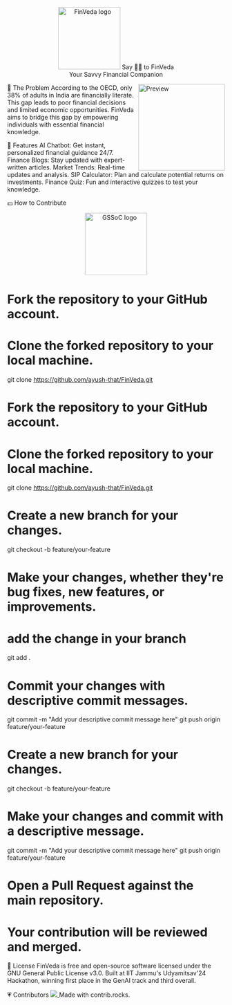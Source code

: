 <div align="center">
<a href="https://fin-veda.vercel.app/" target="_blank" title="Go to the FinVeda website"><img height="144px" alt="FinVeda logo" src="/assets/images/logo.svg"></a>
<a name="readme-top"></a>
Say 👋🏼 to FinVeda<br>Your Savvy Financial Companion

</div>

🤔 The Problem
<img alt="Preview" align="right" src="https://media.giphy.com/media/v1.Y2lkPTc5MGI3NjExcmFldGFqZDU1cGl5MGE1eWVpY2g1YTNqcW83eXBwcTNrendmamlqYSZlcD12MV9pbnRlcm5hbF9naWZfYnlfaWQmY3Q9Zw/uF6LnKJqqsoG7vborH/giphy.gif" width="200">
According to the OECD, only 38% of adults in India are financially literate. This gap leads to poor financial decisions and limited economic opportunities. FinVeda aims to bridge this gap by empowering individuals with essential financial knowledge.

🌟 Features
AI Chatbot: Get instant, personalized financial guidance 24/7.
Finance Blogs: Stay updated with expert-written articles.
Market Trends: Real-time updates and analysis.
SIP Calculator: Plan and calculate potential returns on investments.
Finance Quiz: Fun and interactive quizzes to test your knowledge.

💵 How to Contribute
<div align="center">
<a href="https://gssoc.girlscript.tech/" target="_blank" title="GSSoC"><img height="144px" alt="GSSoC logo" src="https://camo.githubusercontent.com/baebe7bd53cddccd8bb2181cba613bca938163bb9451dea6dd3db58aa42137ba/68747470733a2f2f696d6775722e636f6d2f7775694a5871722e706e67"></a>
</div>

# Fork the repository to your GitHub account.
# Clone the forked repository to your local machine.
git clone https://github.com/ayush-that/FinVeda.git
   
   # Fork the repository to your GitHub account.
   # Clone the forked repository to your local machine.
   git clone https://github.com/ayush-that/FinVeda.git

   # Create a new branch for your changes.
   git checkout -b feature/your-feature

   # Make your changes, whether they're bug fixes, new features, or improvements.
   # add the change in your branch
   git add .
   
   # Commit your changes with descriptive commit messages.
   git commit -m "Add your descriptive commit message here"
   git push origin feature/your-feature

# Create a new branch for your changes.
git checkout -b feature/your-feature

# Make your changes and commit with a descriptive message.
git commit -m "Add your descriptive commit message here"
git push origin feature/your-feature

# Open a Pull Request against the main repository.
# Your contribution will be reviewed and merged.

🥑 License
FinVeda is free and open-source software licensed under the GNU General Public License v3.0. Built at IIT Jammu's Udyamitsav'24 Hackathon, winning first place in the GenAI track and third overall.

💗 Contributors
<a href="https://github.com/ayush-that/FinVeda/graphs/contributors">
  <img src="https://contrib.rocks/image?repo=ayush-that/FinVeda" />
</a>
Made with contrib.rocks.